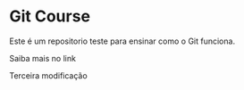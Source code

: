 # Git Course

Este é um repositorio teste para ensinar como o Git funciona.

Saiba mais no link

Terceira modificação
